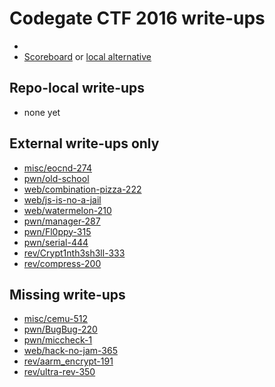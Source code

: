 # Codegate CTF 2016 write-ups

* <TODO>
* [Scoreboard](TODO) or [local alternative](TODOLOCAL)

## Repo-local write-ups

* none yet

## External write-ups only

* [misc/eocnd-274](misc/eocnd-274)
* [pwn/old-school](pwn/old-school)
* [web/combination-pizza-222](web/combination-pizza-222)
* [web/js-is-no-a-jail](web/js-is-no-a-jail)
* [web/watermelon-210](web/watermelon-210)
* [pwn/manager-287](pwn/manager-287)
* [pwn/Fl0ppy-315](pwn/Fl0ppy-315)
* [pwn/serial-444](pwn/serial-444)
* [rev/Crypt1nth3sh3ll-333](rev/Crypt1nth3sh3ll-333)
* [rev/compress-200](rev/compress-200)

## Missing write-ups

* [misc/cemu-512](misc/cemu-512)
* [pwn/BugBug-220](pwn/BugBug-220)
* [pwn/miccheck-1](pwn/miccheck-1)
* [web/hack-no-jam-365](web/hack-no-jam-365)
* [rev/aarm_encrypt-191](rev/aarm_encrypt-191)
* [rev/ultra-rev-350](rev/ultra-rev-350)
